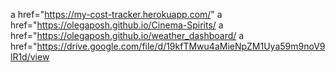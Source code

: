 a href="https://my-cost-tracker.herokuapp.com/" 
a href="https://olegaposh.github.io/Cinema-Spirits/
a href="https://olegaposh.github.io/weather_dashboard/
a href="https://drive.google.com/file/d/19kfTMwu4aMieNpZM1Uya59m9noV9lR1d/view
